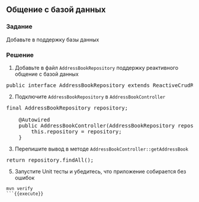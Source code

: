 ## Общение с базой данных

### Задание

Добавьте в поддержку базы данных

### Решение

1. Добавьте в файл `AddressBookRepository` поддержку реактивного общение с базой данных

<pre class="file" data-filename="./src/main/java/org/example/addressbook/repository/AddressBookRepository.java" data-target="insert" data-marker="public interface AddressBookRepository {">
public interface AddressBookRepository extends ReactiveCrudRepository<AddressBook, Long> {
</pre>

2. Подключите `AddressBookRepository` в `AddressBookController`

<pre class="file" data-filename="./src/main/java/org/example/addressbook/controller/AddressBookController.java" data-target="insert" data-marker="    // ------------->">
final AddressBookRepository repository;

    @Autowired
    public AddressBookController(AddressBookRepository repository) {
        this.repository = repository;
    }
</pre>

3. Перепишите вывод в методе `AddressBookController::getAddressBook`

<pre class="file" data-filename="./src/main/java/org/example/addressbook/controller/AddressBookController.java" data-target="insert" data-marker="return Flux.empty();">
return repository.findAll();
</pre>

5. Запустите Unit тесты и убедитесь, что приложение собирается без ошибок

```
mvn verify
```{{execute}}